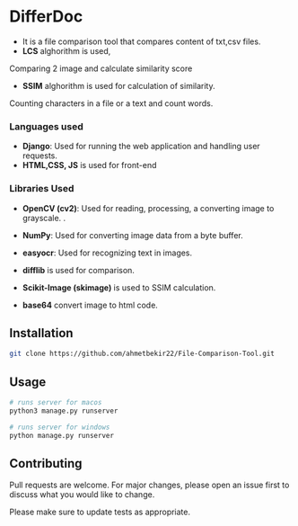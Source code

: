 # DifferDoc
- It is a file comparison tool  that  compares content of txt,csv files.
- **LCS** alghorithm is used,
 
Comparing 2 image and calculate similarity score 
- **SSIM**  alghorithm is used for calculation of similarity.

Counting characters in a file or a text and count words.

### Languages used
- **Django**: Used for running the web application and handling user requests.
- **HTML,CSS, JS**  is used for front-end

### Libraries Used

- **OpenCV (cv2)**: Used for reading, processing, a converting image to grayscale.
.
- **NumPy**: Used for converting image data from a byte buffer.

- **easyocr**: Used for recognizing text in images.

- **difflib** is used for comparison.


- **Scikit-Image (skimage)** is used to SSIM calculation. 

- **base64** convert image to html code. 



## Installation

```bash
git clone https://github.com/ahmetbekir22/File-Comparison-Tool.git
```

## Usage

```bash
# runs server for macos
python3 manage.py runserver
```

```bash
# runs server for windows
python manage.py runserver
```



## Contributing

Pull requests are welcome. For major changes, please open an issue first
to discuss what you would like to change.

Please make sure to update tests as appropriate.


